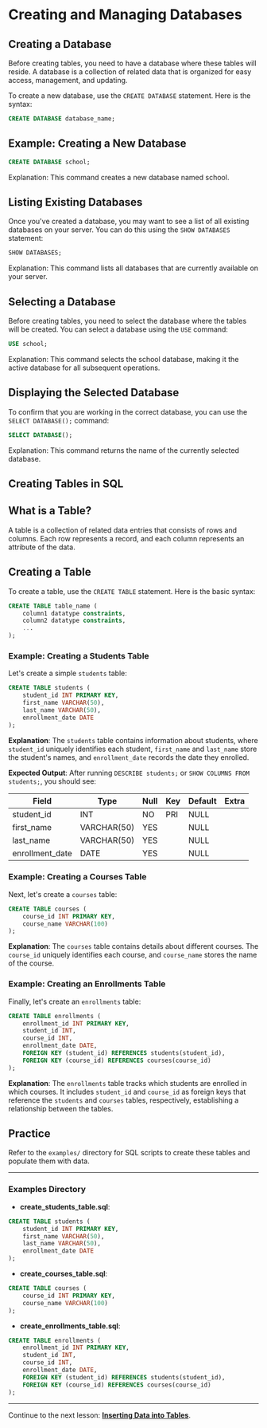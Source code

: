 # Creating and Managing Databases

## Creating a Database
Before creating tables, you need to have a database where these tables will reside. A database is a collection of related data that is organized for easy access, management, and updating.

To create a new database, use the `CREATE DATABASE` statement. Here is the syntax:

```sql
CREATE DATABASE database_name;
```

## Example: Creating a New Database
```sql
CREATE DATABASE school;
```
Explanation: This command creates a new database named school.


## Listing Existing Databases
Once you've created a database, you may want to see a list of all existing databases on your server. You can do this using the `SHOW DATABASES` statement:

```sql
SHOW DATABASES;
```
Explanation: This command lists all databases that are currently available on your server.

## Selecting a Database
Before creating tables, you need to select the database where the tables will be created. You can select a database using the `USE` command:

```sql
USE school;
```
Explanation: This command selects the school database, making it the active database for all subsequent operations.

## Displaying the Selected Database
To confirm that you are working in the correct database, you can use the `SELECT DATABASE();` command:
```sql
SELECT DATABASE();
```
Explanation: This command returns the name of the currently selected database.



## Creating Tables in SQL

## What is a Table?
A table is a collection of related data entries that consists of rows and columns. Each row represents a record, and each column represents an attribute of the data.


## Creating a Table
To create a table, use the `CREATE TABLE` statement. Here is the basic syntax:

```sql
CREATE TABLE table_name (
    column1 datatype constraints,
    column2 datatype constraints,
    ...
);
```

### Example: Creating a Students Table
Let's create a simple `students` table:

```sql
CREATE TABLE students (
    student_id INT PRIMARY KEY,
    first_name VARCHAR(50),
    last_name VARCHAR(50),
    enrollment_date DATE
);
```
**Explanation**: The `students` table contains information about students, where `student_id` uniquely identifies each student, `first_name` and `last_name` store the student's names, and `enrollment_date` records the date they enrolled.

**Expected Output**:
After running `DESCRIBE students;` or `SHOW COLUMNS FROM students;`, you should see:

| Field           | Type        | Null | Key | Default | Extra          |
|-----------------|-------------|------|-----|---------|----------------|
| student_id      | INT         | NO   | PRI | NULL    |                |
| first_name      | VARCHAR(50) | YES  |     | NULL    |                |
| last_name       | VARCHAR(50) | YES  |     | NULL    |                |
| enrollment_date | DATE        | YES  |     | NULL    |                |

### Example: Creating a Courses Table
Next, let's create a `courses` table:

```sql
CREATE TABLE courses (
    course_id INT PRIMARY KEY,
    course_name VARCHAR(100)
);
```

**Explanation**: The `courses` table contains details about different courses. The `course_id` uniquely identifies each course, and `course_name` stores the name of the course.

### Example: Creating an Enrollments Table
Finally, let's create an `enrollments` table:

```sql
CREATE TABLE enrollments (
    enrollment_id INT PRIMARY KEY,
    student_id INT,
    course_id INT,
    enrollment_date DATE,
    FOREIGN KEY (student_id) REFERENCES students(student_id),
    FOREIGN KEY (course_id) REFERENCES courses(course_id)
);
```

**Explanation**: The `enrollments` table tracks which students are enrolled in which courses. It includes `student_id` and `course_id` as foreign keys that reference the `students` and `courses` tables, respectively, establishing a relationship between the tables.

## Practice
Refer to the `examples/` directory for SQL scripts to create these tables and populate them with data.

---

### Examples Directory

- **create_students_table.sql**:

```sql
CREATE TABLE students (
    student_id INT PRIMARY KEY,
    first_name VARCHAR(50),
    last_name VARCHAR(50),
    enrollment_date DATE
);
```

- **create_courses_table.sql**:

```sql
CREATE TABLE courses (
    course_id INT PRIMARY KEY,
    course_name VARCHAR(100)
);
```

- **create_enrollments_table.sql**:

```sql
CREATE TABLE enrollments (
    enrollment_id INT PRIMARY KEY,
    student_id INT,
    course_id INT,
    enrollment_date DATE,
    FOREIGN KEY (student_id) REFERENCES students(student_id),
    FOREIGN KEY (course_id) REFERENCES courses(course_id)
);
```

---

Continue to the next lesson: **[Inserting Data into Tables](../03_Inserting_Data/inserting_data.md)**.
